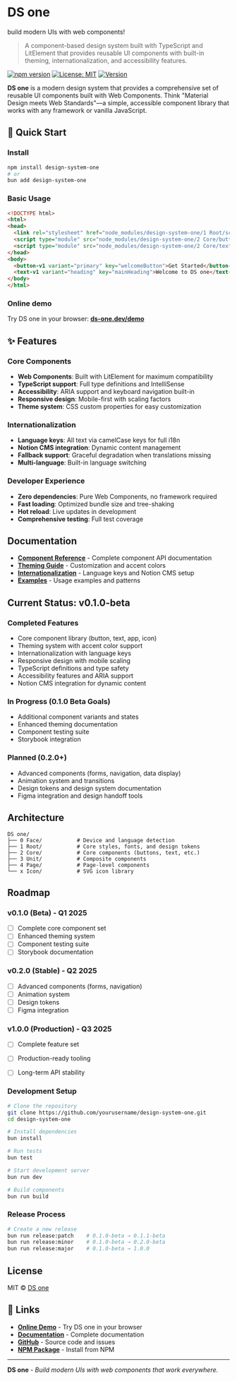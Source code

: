 # DS one

build modern UIs with web components!

> A component-based design system built with TypeScript and LitElement that provides reusable UI components with built-in theming, internationalization, and accessibility features.

[![npm version](https://badge.fury.io/js/design-system-one.svg)](https://badge.fury.io/js/design-system-one)
[![License: MIT](https://img.shields.io/badge/License-MIT-yellow.svg)](https://opensource.org/licenses/MIT)
[![Version](https://img.shields.io/badge/version-0.1.0--beta-blue.svg)](https://github.com/yourusername/design-system-one)

**DS one** is a modern design system that provides a comprehensive set of reusable UI components built with Web Components. Think "Material Design meets Web Standards"—a simple, accessible component library that works with any framework or vanilla JavaScript.

## 🚀 Quick Start

### Install

```bash
npm install design-system-one
# or
bun add design-system-one
```

### Basic Usage

```html
<!DOCTYPE html>
<html>
<head>
  <link rel="stylesheet" href="node_modules/design-system-one/1 Root/screen.css">
  <script type="module" src="node_modules/design-system-one/2 Core/button-v1.ts"></script>
  <script type="module" src="node_modules/design-system-one/2 Core/text-v1.ts"></script>
</head>
<body>
  <button-v1 variant="primary" key="welcomeButton">Get Started</button-v1>
  <text-v1 variant="heading" key="mainHeading">Welcome to DS one</text-v1>
</body>
</html>
```

### Online demo

Try DS one in your browser: **[ds-one.dev/demo](https://ds-one.dev/demo)**

## ✨ Features

### Core Components
- **Web Components**: Built with LitElement for maximum compatibility
- **TypeScript support**: Full type definitions and IntelliSense
- **Accessibility**: ARIA support and keyboard navigation built-in
- **Responsive design**: Mobile-first with scaling factors
- **Theme system**: CSS custom properties for easy customization

### Internationalization
- **Language keys**: All text via camelCase keys for full i18n
- **Notion CMS integration**: Dynamic content management
- **Fallback support**: Graceful degradation when translations missing
- **Multi-language**: Built-in language switching

### Developer Experience
- **Zero dependencies**: Pure Web Components, no framework required
- **Fast loading**: Optimized bundle size and tree-shaking
- **Hot reload**: Live updates in development
- **Comprehensive testing**: Full test coverage

## Documentation

- **[Component Reference](./docs/components.md)** - Complete component API documentation
- **[Theming Guide](./docs/theming.md)** - Customization and accent colors
- **[Internationalization](./docs/i18n.md)** - Language keys and Notion CMS setup
- **[Examples](./docs/examples.md)** - Usage examples and patterns

## Current Status: v0.1.0-beta

### Completed Features
- Core component library (button, text, app, icon)
- Theming system with accent color support
- Internationalization with language keys
- Responsive design with mobile scaling
- TypeScript definitions and type safety
- Accessibility features and ARIA support
- Notion CMS integration for dynamic content

### In Progress (0.1.0 Beta Goals)
- Additional component variants and states
- Enhanced theming documentation
- Component testing suite
- Storybook integration

### Planned (0.2.0+)
- Advanced components (forms, navigation, data display)
- Animation system and transitions
- Design tokens and design system documentation
- Figma integration and design handoff tools

## Architecture

```
DS one/
├── 0 Face/           # Device and language detection
├── 1 Root/           # Core styles, fonts, and design tokens
├── 2 Core/           # Core components (buttons, text, etc.)
├── 3 Unit/           # Composite components
├── 4 Page/           # Page-level components
└── x Icon/           # SVG icon library
```

## Roadmap

### v0.1.0 (Beta) - Q1 2025
- [ ] Complete core component set
- [ ] Enhanced theming system
- [ ] Component testing suite
- [ ] Storybook documentation

### v0.2.0 (Stable) - Q2 2025
- [ ] Advanced components (forms, navigation)
- [ ] Animation system
- [ ] Design tokens
- [ ] Figma integration

### v1.0.0 (Production) - Q3 2025
- [ ] Complete feature set
- [ ] Production-ready tooling
- [ ] Long-term API stability


### Development Setup

```bash
# Clone the repository
git clone https://github.com/yourusername/design-system-one.git
cd design-system-one

# Install dependencies
bun install

# Run tests
bun test

# Start development server
bun run dev

# Build components
bun run build
```

### Release Process

```bash
# Create a new release
bun run release:patch    # 0.1.0-beta → 0.1.1-beta
bun run release:minor    # 0.1.0-beta → 0.2.0-beta
bun run release:major    # 0.1.0-beta → 1.0.0
```

## License

MIT © [DS one](https://github.com/Jo4712/ds-one)

## 🔗 Links

- **[Online Demo](https://dsone.dev/demo)** - Try DS one in your browser
- **[Documentation](https://dsone.dev/docs)** - Complete documentation
- **[GitHub](https://github.com/yourusername/design-system-one)** - Source code and issues
- **[NPM Package](https://www.npmjs.com/package/design-system-one)** - Install from NPM

---

**DS one** - *Build modern UIs with web components that work everywhere.*